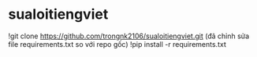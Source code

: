 # sualoitiengviet
!git clone https://github.com/trongnk2106/sualoitiengviet.git
(đã chỉnh sửa file requirements.txt so với repo gốc)
!pip install -r requirements.txt 
